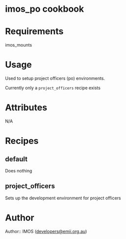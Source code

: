 # imos_po cookbook

# Requirements
imos_mounts

# Usage
Used to setup project officers (po) environments.

Currently only a ```project_officers``` recipe exists

# Attributes
N/A

# Recipes

## default
Does nothing

## project_officers
Sets up the development environment for project officers

# Author

Author:: IMOS (developers@emii.org.au)
